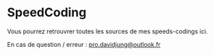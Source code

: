 # SpeedCoding
Vous pourrez retrouvrer toutes les sources de mes speeds-codings ici.

En cas de question / erreur : pro.davidjung@outlook.fr
